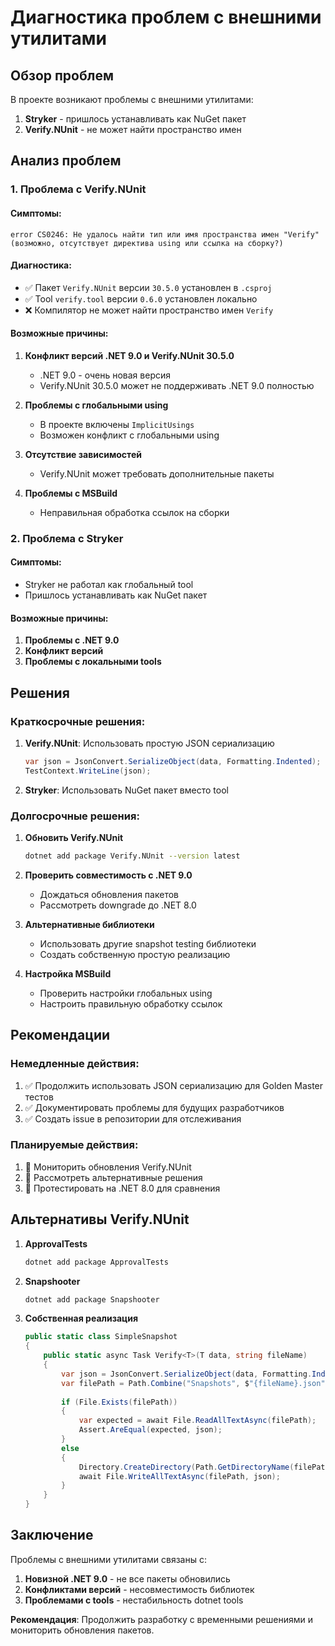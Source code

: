 # Диагностика проблем с внешними утилитами

## Обзор проблем

В проекте возникают проблемы с внешними утилитами:
1. **Stryker** - пришлось устанавливать как NuGet пакет
2. **Verify.NUnit** - не может найти пространство имен

## Анализ проблем

### 1. Проблема с Verify.NUnit

#### Симптомы:
```
error CS0246: Не удалось найти тип или имя пространства имен "Verify" 
(возможно, отсутствует директива using или ссылка на сборку?)
```

#### Диагностика:
- ✅ Пакет `Verify.NUnit` версии `30.5.0` установлен в `.csproj`
- ✅ Tool `verify.tool` версии `0.6.0` установлен локально
- ❌ Компилятор не может найти пространство имен `Verify`

#### Возможные причины:

1. **Конфликт версий .NET 9.0 и Verify.NUnit 30.5.0**
   - .NET 9.0 - очень новая версия
   - Verify.NUnit 30.5.0 может не поддерживать .NET 9.0 полностью

2. **Проблемы с глобальными using**
   - В проекте включены `ImplicitUsings`
   - Возможен конфликт с глобальными using

3. **Отсутствие зависимостей**
   - Verify.NUnit может требовать дополнительные пакеты

4. **Проблемы с MSBuild**
   - Неправильная обработка ссылок на сборки

### 2. Проблема с Stryker

#### Симптомы:
- Stryker не работал как глобальный tool
- Пришлось устанавливать как NuGet пакет

#### Возможные причины:
1. **Проблемы с .NET 9.0**
2. **Конфликт версий**
3. **Проблемы с локальными tools**

## Решения

### Краткосрочные решения:

1. **Verify.NUnit**: Использовать простую JSON сериализацию
   ```csharp
   var json = JsonConvert.SerializeObject(data, Formatting.Indented);
   TestContext.WriteLine(json);
   ```

2. **Stryker**: Использовать NuGet пакет вместо tool

### Долгосрочные решения:

1. **Обновить Verify.NUnit**
   ```bash
   dotnet add package Verify.NUnit --version latest
   ```

2. **Проверить совместимость с .NET 9.0**
   - Дождаться обновления пакетов
   - Рассмотреть downgrade до .NET 8.0

3. **Альтернативные библиотеки**
   - Использовать другие snapshot testing библиотеки
   - Создать собственную простую реализацию

4. **Настройка MSBuild**
   - Проверить настройки глобальных using
   - Настроить правильную обработку ссылок

## Рекомендации

### Немедленные действия:
1. ✅ Продолжить использовать JSON сериализацию для Golden Master тестов
2. ✅ Документировать проблемы для будущих разработчиков
3. ✅ Создать issue в репозитории для отслеживания

### Планируемые действия:
1. 🔄 Мониторить обновления Verify.NUnit
2. 🔄 Рассмотреть альтернативные решения
3. 🔄 Протестировать на .NET 8.0 для сравнения

## Альтернативы Verify.NUnit

1. **ApprovalTests**
   ```bash
   dotnet add package ApprovalTests
   ```

2. **Snapshooter**
   ```bash
   dotnet add package Snapshooter
   ```

3. **Собственная реализация**
   ```csharp
   public static class SimpleSnapshot
   {
       public static async Task Verify<T>(T data, string fileName)
       {
           var json = JsonConvert.SerializeObject(data, Formatting.Indented);
           var filePath = Path.Combine("Snapshots", $"{fileName}.json");
           
           if (File.Exists(filePath))
           {
               var expected = await File.ReadAllTextAsync(filePath);
               Assert.AreEqual(expected, json);
           }
           else
           {
               Directory.CreateDirectory(Path.GetDirectoryName(filePath)!);
               await File.WriteAllTextAsync(filePath, json);
           }
       }
   }
   ```

## Заключение

Проблемы с внешними утилитами связаны с:
1. **Новизной .NET 9.0** - не все пакеты обновились
2. **Конфликтами версий** - несовместимость библиотек
3. **Проблемами с tools** - нестабильность dotnet tools

**Рекомендация**: Продолжить разработку с временными решениями и мониторить обновления пакетов. 